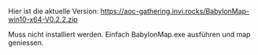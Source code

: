Hier ist die aktuelle Version:
https://aoc-gathering.invi.rocks/BabylonMap-win10-x64-V0.2.2.zip

Muss nicht installiert werden.
Einfach BabylonMap.exe ausführen und map geniessen.
